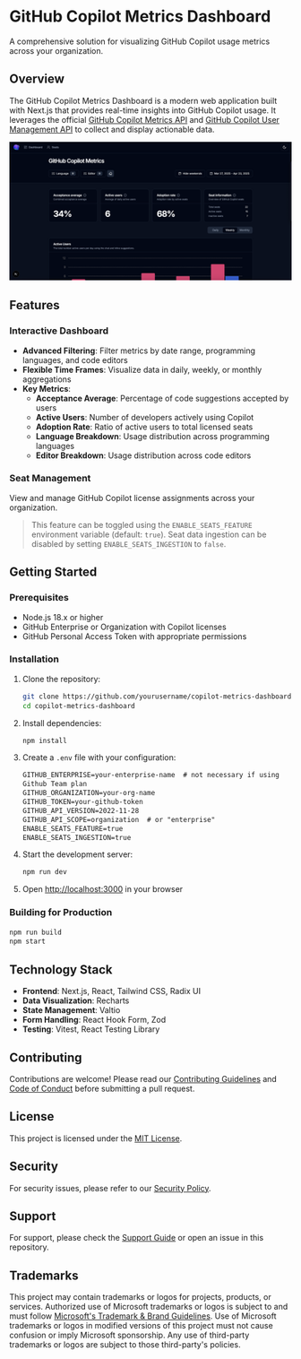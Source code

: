 # GitHub Copilot Metrics Dashboard

A comprehensive solution for visualizing GitHub Copilot usage metrics across your organization.

## Overview

The GitHub Copilot Metrics Dashboard is a modern web application built with Next.js that provides real-time insights into GitHub Copilot usage. It leverages the official [GitHub Copilot Metrics API](https://docs.github.com/en/enterprise-cloud@latest/rest/copilot/copilot-metrics?apiVersion=2022-11-28) and [GitHub Copilot User Management API](https://docs.github.com/en/enterprise-cloud@latest/rest/copilot/copilot-user-management?apiVersion=2022-11-28) to collect and display actionable data.

![GitHub Copilot Metrics - Dashboard](/docs/dashboard.png "GitHub Copilot Metrics Dashboard")

## Features

### Interactive Dashboard

- **Advanced Filtering**: Filter metrics by date range, programming languages, and code editors
- **Flexible Time Frames**: Visualize data in daily, weekly, or monthly aggregations
- **Key Metrics**:
  - **Acceptance Average**: Percentage of code suggestions accepted by users
  - **Active Users**: Number of developers actively using Copilot
  - **Adoption Rate**: Ratio of active users to total licensed seats
  - **Language Breakdown**: Usage distribution across programming languages
  - **Editor Breakdown**: Usage distribution across code editors

### Seat Management

View and manage GitHub Copilot license assignments across your organization.

> This feature can be toggled using the `ENABLE_SEATS_FEATURE` environment variable (default: `true`).
> Seat data ingestion can be disabled by setting `ENABLE_SEATS_INGESTION` to `false`.

## Getting Started

### Prerequisites

- Node.js 18.x or higher
- GitHub Enterprise or Organization with Copilot licenses
- GitHub Personal Access Token with appropriate permissions

### Installation

1. Clone the repository:
   ```bash
   git clone https://github.com/yourusername/copilot-metrics-dashboard.git
   cd copilot-metrics-dashboard
   ```

2. Install dependencies:
   ```bash
   npm install
   ```

3. Create a `.env` file with your configuration:
   ```
   GITHUB_ENTERPRISE=your-enterprise-name  # not necessary if using Github Team plan
   GITHUB_ORGANIZATION=your-org-name
   GITHUB_TOKEN=your-github-token
   GITHUB_API_VERSION=2022-11-28
   GITHUB_API_SCOPE=organization  # or "enterprise"
   ENABLE_SEATS_FEATURE=true
   ENABLE_SEATS_INGESTION=true
   ```

4. Start the development server:
   ```bash
   npm run dev
   ```

5. Open [http://localhost:3000](http://localhost:3000) in your browser

### Building for Production

```bash
npm run build
npm start
```

## Technology Stack

- **Frontend**: Next.js, React, Tailwind CSS, Radix UI
- **Data Visualization**: Recharts
- **State Management**: Valtio
- **Form Handling**: React Hook Form, Zod
- **Testing**: Vitest, React Testing Library

## Contributing

Contributions are welcome! Please read our [Contributing Guidelines](CONTRIBUTING.md) and [Code of Conduct](https://opensource.microsoft.com/codeofconduct/) before submitting a pull request.

## License

This project is licensed under the [MIT License](LICENSE).

## Security

For security issues, please refer to our [Security Policy](SECURITY.md).

## Support

For support, please check the [Support Guide](SUPPORT.md) or open an issue in this repository.

## Trademarks

This project may contain trademarks or logos for projects, products, or services. Authorized use of Microsoft trademarks or logos is subject to and must follow [Microsoft's Trademark & Brand Guidelines](https://www.microsoft.com/en-us/legal/intellectualproperty/trademarks/usage/general). Use of Microsoft trademarks or logos in modified versions of this project must not cause confusion or imply Microsoft sponsorship. Any use of third-party trademarks or logos are subject to those third-party's policies.
